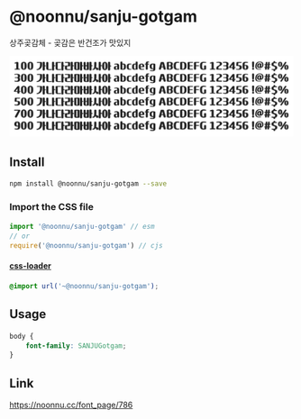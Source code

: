 # @noonnu/sanju-gotgam

상주곶감체 - 곶감은 반건조가 맛있지

![example](./example.png)

## Install

```bash
npm install @noonnu/sanju-gotgam --save
```

### Import the CSS file

```js
import '@noonnu/sanju-gotgam' // esm
// or
require('@noonnu/sanju-gotgam') // cjs
```

#### [css-loader](https://github.com/webpack-contrib/css-loader)

```css
@import url('~@noonnu/sanju-gotgam');
```

## Usage

```css
body {
    font-family: SANJUGotgam;
}
```

## Link

https://noonnu.cc/font_page/786
